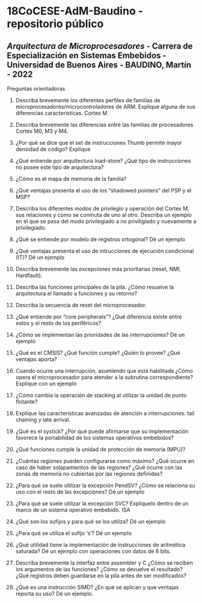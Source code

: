 # 18CoCESE-AdM-Baudino - repositorio público
## *Arquitectura de Microprocesadores* - Carrera de Especialización en Sistemas Embebidos - Universidad de Buenos Aires - BAUDINO, Martín - 2022

Preguntas orientadoras
1. Describa brevemente los diferentes perfiles de familias de microprocesadores/microcontroladores de ARM. Explique alguna de sus diferencias características.
Cortex M
1. Describa brevemente las diferencias entre las familias de procesadores Cortex M0, M3 y M4.
2. ¿Por qué se dice que el set de instrucciones Thumb permite mayor densidad de código? Explique
3. ¿Qué entiende por arquitectura load-store? ¿Qué tipo de instrucciones no posee este tipo de arquitectura?
4. ¿Cómo es el mapa de memoria de la familia?
5. ¿Qué ventajas presenta el uso de los “shadowed pointers” del PSP y el MSP?
6. Describa los diferentes modos de privilegio y operación del Cortex M, sus relaciones y como se conmuta de uno al otro. Describa un ejemplo en el que se pasa del modo privilegiado a no priviligiado y nuevamente a privilegiado.
7. ¿Qué se entiende por modelo de registros ortogonal? Dé un ejemplo
8. ¿Qué ventajas presenta el uso de intrucciones de ejecución condicional (IT)? Dé un ejemplo
9. Describa brevemente las excepciones más prioritarias (reset, NMI, Hardfault).
10. Describa las funciones principales de la pila. ¿Cómo resuelve la arquitectura el llamado a funciones y su retorno?
11. Describa la secuencia de reset del microprocesador.
12. ¿Qué entiende por “core peripherals”? ¿Qué diferencia existe entre estos y el resto de los periféricos?
13. ¿Cómo se implementan las prioridades de las interrupciones? Dé un ejemplo
14. ¿Qué es el CMSIS? ¿Qué función cumple? ¿Quién lo provee? ¿Qué ventajas aporta?
15. Cuando ocurre una interrupción, asumiendo que está habilitada ¿Cómo opera el microprocesador para atender a la subrutina correspondiente? Explique con un ejemplo
17. ¿Cómo cambia la operación de stacking al utilizar la unidad de punto flotante?

16. Explique las características avanzadas de atención a interrupciones: tail chaining y late arrival.
17. ¿Qué es el systick? ¿Por qué puede afirmarse que su implementación favorece la portabilidad de los sistemas operativos embebidos?
18. ¿Qué funciones cumple la unidad de protección de memoria (MPU)?
19. ¿Cuántas regiones pueden configurarse como máximo? ¿Qué ocurre en caso de haber solapamientos de las regiones? ¿Qué ocurre con las zonas de memoria no cubiertas por las regiones definidas?
20. ¿Para qué se suele utilizar la excepción PendSV? ¿Cómo se relaciona su uso con el resto de las excepciones? Dé un ejemplo
21. ¿Para qué se suele utilizar la excepción SVC? Expliquelo dentro de un marco de un sistema operativo embebido.
ISA
1. ¿Qué son los sufijos y para qué se los utiliza? Dé un ejemplo
2. ¿Para qué se utiliza el sufijo ‘s’? Dé un ejemplo
3. ¿Qué utilidad tiene la implementación de instrucciones de aritmética saturada? Dé un ejemplo con operaciones con datos de 8 bits.
4. Describa brevemente la interfaz entre assembler y C ¿Cómo se reciben los argumentos de las funciones? ¿Cómo se devuelve el resultado? ¿Qué registros deben guardarse en la pila antes de ser modificados?
5. ¿Qué es una instrucción SIMD? ¿En qué se aplican y que ventajas reporta su uso? Dé un ejemplo.
